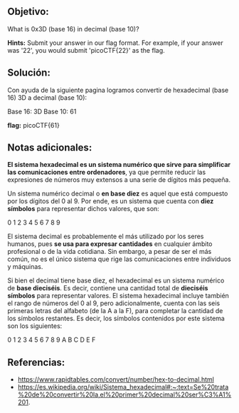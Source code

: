 ## Objetivo:
What is 0x3D (base 16) in decimal (base 10)?

**Hints:** Submit your answer in our flag format. For example, if your answer was '22', you would submit 'picoCTF{22}' as the flag.

## Solución:
Con ayuda de la siguiente pagina logramos convertir de hexadecimal (base 16) 3D a decimal (base 10):

Base 16: 3D 
Base 10: 61

**flag:** picoCTF{61}

## Notas adicionales:
**El sistema hexadecimal es un sistema numérico que sirve para simplificar las comunicaciones entre ordenadores**, ya que permite reducir las expresiones de números muy extensos a una serie de dígitos más pequeña.

Un sistema numérico decimal o **en base diez** es aquel que está compuesto por los dígitos del 0 al 9. Por ende, es un sistema que cuenta con **diez símbolos** para representar dichos valores, que son:

0 1 2 3 4 5 6 7 8 9

El sistema decimal es probablemente el más utilizado por los seres humanos, pues **se usa para expresar cantidades** en cualquier ámbito profesional o de la vida cotidiana. Sin embargo, a pesar de ser el más común, no es el único sistema que rige las comunicaciones entre individuos y máquinas.

Si bien el decimal tiene base diez, el hexadecimal es un sistema numérico de **base dieciséis**. Es decir, contiene una cantidad total de **dieciséis símbolos** para representar valores. El sistema hexadecimal incluye también el rango de números del 0 al 9, pero adicionalmente, cuenta con las seis primeras letras del alfabeto (de la A a la F), para completar la cantidad de los símbolos restantes. Es decir, los símbolos contenidos por este sistema son los siguientes:

0 1 2 3 4 5 6 7 8 9 A B C D E F

## Referencias:
- https://www.rapidtables.com/convert/number/hex-to-decimal.html
- https://es.wikipedia.org/wiki/Sistema_hexadecimal#:~:text=Se%20trata%20de%20convertir%20la,el%20primer%20decimal%20ser%C3%A1%201.